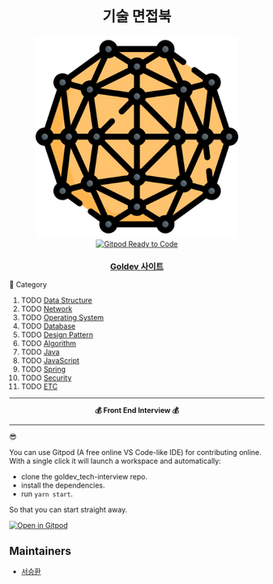 <h1 align="center">기술 면접북</h1>

<div align="center">
  <a href="https://hwan02.github.io/goldev_tech-interview/">
    <img src="website/static/img/logo.svg" alt="기술 면접북" width="400">
  </a>
  <br>
  <a href="https://gitpod.io/#https://github.com/hwan02/goldev_tech-interview">
    <img src="https://img.shields.io/badge/Gitpod-Ready--to--Code-blue?logo=gitpod" alt="Gitpod Ready to Code">
  </a>
  <h3>
    <a href="https://hwan02.github.io/goldev_tech-interview/">Goldev 사이트</a>
  </h3>
</div>

📖 Category 
1. TODO [Data Structure](#1-data-structure)
2. TODO [Network](#2-network)
3. TODO [Operating System](#3-operating-system)
4. TODO [Database](#4-database)
5. TODO [Design Pattern](#5-design-pattern)
6. TODO [Algorithm](#6-algorithm)
7. TODO [Java](#7-java)
8. TODO [JavaScript](#8-javascript)
9. TODO [Spring](#9-spring)
10. TODO [Security](#10-security)
11. TODO [ETC](#11-etc)

---

<div align="center">
  <strong>💰 Front End Interview 💰</strong>
</div>

---

😎

You can use Gitpod (A free online VS Code-like IDE) for contributing online. With a single click it will launch a workspace and automatically:

- clone the goldev_tech-interview repo.
- install the dependencies.
- run `yarn start`.

So that you can start straight away.

[![Open in Gitpod](https://gitpod.io/button/open-in-gitpod.svg)](https://gitpod.io/#https://github.com/hwan02/goldev_tech-interview)


## Maintainers

- [서승환](https://github.com/hwan02)

